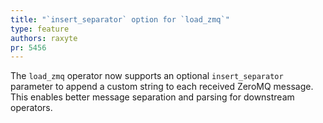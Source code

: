 ```yaml
---
title: "`insert_separator` option for `load_zmq`"
type: feature
authors: raxyte
pr: 5456
---
```


The `load_zmq` operator now supports an optional `insert_separator` parameter to append
a custom string to each received ZeroMQ message. This enables better message
separation and parsing for downstream operators.
